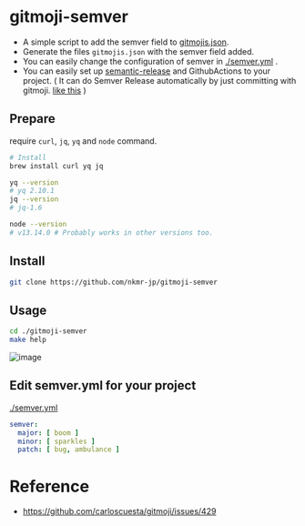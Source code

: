# gitmoji-semver

- A simple script to add the semver field to [gitmojis.json](https://github.com/carloscuesta/gitmoji/blob/master/src/data/gitmojis.json).
- Generate the files `gitmojis.json` with the semver field added.
- You can easily change the configuration of semver in [./semver.yml](./semver.yml) .
- You can easily set up [semantic-release](https://github.com/semantic-release/semantic-release) and GithubActions to your project. ( It can do Semver Release automatically by just committing with gitmoji. [like this](https://github.com/nkmr-jp/gitmoji-semver/releases) )


## Prepare
require `curl`, `jq`, `yq` and `node` command.

```sh
# Install
brew install curl yq jq

yq --version
# yq 2.10.1
jq --version
# jq-1.6

node --version
# v13.14.0 # Probably works in other versions too. 
```

## Install

```sh
git clone https://github.com/nkmr-jp/gitmoji-semver 
```

## Usage
```sh
cd ./gitmoji-semver
make help
```
![image](https://user-images.githubusercontent.com/8490118/97711943-179cc780-1b01-11eb-935f-951956cfb18c.png)

## Edit semver.yml for your project

[./semver.yml](./semver.yml)

```yml
semver:
  major: [ boom ]
  minor: [ sparkles ]
  patch: [ bug, ambulance ]
```


# Reference
- https://github.com/carloscuesta/gitmoji/issues/429
